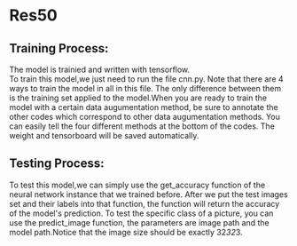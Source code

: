 # Res50
## Training Process:
The model is trainied and written with tensorflow.  
To train this model,we just need to run the file cnn.py. Note that there are 4 ways to train the model in all in this file. The only difference between them is the training set applied to the model.When you are ready to train the model with a certain data augumentation method, be sure to annotate the other codes which correspond to other data augumentation methods. You can easily tell the four different methods at the bottom of the codes. The weight and tensorboard will be saved automatically.

## Testing Process:
To test this model,we can simply use the get_accuracy function of the neural network instance that we trained before. After we put the test images set and their labels into that function, the function will return the accuracy of the model's prediction.
To test the specific class of a picture, you can use the predict_image function, the parameters are image path and the model path.Notice that the image size should be exactly 32*32*3.

